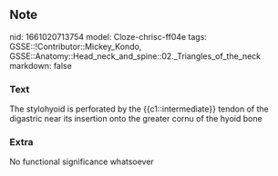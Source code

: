 ## Note
nid: 1661020713754
model: Cloze-chrisc-ff04e
tags: GSSE::!Contributor::Mickey_Kondo, GSSE::Anatomy::Head_neck_and_spine::02._Triangles_of_the_neck
markdown: false

### Text
<div>
  The stylohyoid is perforated by the {{c1::intermediate}} tendon
  of the digastric near its insertion onto the greater cornu of the
  hyoid bone
</div>

### Extra
No functional significance whatsoever
